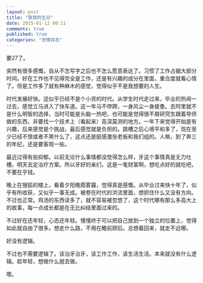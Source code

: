 ```yaml
---
layout: post
title: "致我的生日"
date: 2015-01-12 00:11
comments: true
published: true
categories: "世情百态"
---
```

  要27了。
  
  突然有很多感慨，自从不怎写字之后也不怎么愿意表达了。习惯了工作占据大部分时间。好在工作也不见得完全是工作，还是有兴趣的成分在里面，重合度就看心情了。但是工作多了就有种麻木的感觉，觉得似乎不是我想要的人生。
  
  时代发展好快。这似乎已经不是个小资的时代。从学生时代走过来，毕业的热闹一过去，感觉立马进入了快车道。这一年马不停蹄，一身风尘一身疲惫。去阿里就不是什么明智的选择，当时可能是头脑一热吧，也可能是觉得很不屑研究生跟着导师做的东西，非要找一个技术上（看起来）高深莫测的地方。一年下来觉得开始是有兴趣，后来感觉是个挑战，最后感觉就是负担的。跳槽之后心境平和多了，现在至少已经不恨或者不黑什么了，这点还是挺感激张老板和我们组的。人嘛，到了奔三的年纪，还是要客观一些。

  最近过得有些抑郁。以前无论什么事情都没觉得怎么样，牙这个事情真是无力吐槽。明天去定治疗方案。所以牙好的亲们，这是一笔财富啊，想吃点好的就吃吧，不要在乎钱。

  晚上在搜狐的楼上，看着夕阳晚霞雾霾，觉得真是感慨。从毕业过来快十年了，似乎有所收获，又似乎一事无成。被卷在时代的洪流里面，想抓住什么又没有方向。不过也正常。鸡汤的东西读多了，就不容易被忽悠了，这个时代哪有那么多高大上的故事，每一点成长都是在无比纠结里面过来的。

  不过好在还年轻，心态还年轻。慢慢终于可以把自己放到一个独立的位置上，觉得如此就自由了很多。想走什么路，不用在瞻前顾后。总想着回来，就走不远哪。

  好没有逻辑。

  不过也不需要逻辑了。该治牙治牙，该工作工作，该生活生活。本来就没有什么逻辑。趁年轻，想做什么就去做。

  嗯。